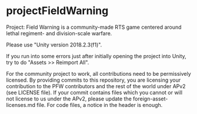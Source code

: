 # projectFieldWarning
Project: Field Warning is a community-made RTS game centered around lethal regiment- and division-scale warfare.

Please use "Unity version 2018.2.3(f1)".

If you run into some errors just after initially opening the project into Unity, try to do "Assets >> Reimport All".

For the community project to work, all contributions need to be permissively licensed. By providing commits to this repository, you are licensing your contribution to the PFW contributors and the rest of the world under APv2 (see LICENSE file). If your commit contains files which you cannot or will not license to us under the APv2, please update the foreign-asset-licenses.md file. For code files, a notice in the header is enough.
